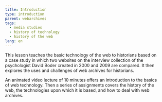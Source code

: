 ```yaml
---
title: Introduction
type: introduction
parent: webarchives
tags:
  - media studies
  - history of technology
  - history of the web
lang: en
---
```


This lesson teaches the basic technology of the web to historians based on a case study in which two websites on the interview collection of the psychologist David Boder created in 2000 and 2009 are compared. It then explores the uses and challenges of web archives for historians.

An animated video lecture of 10 minutes offers an introduction to the basics of web technology. Then a series of assignments covers the history of the web, the technologies upon which it is based, and how to deal with web archives.
